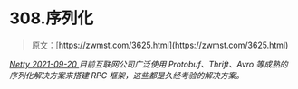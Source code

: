 <!--yml
category: 未分类
date: 0001-01-01 00:00:00
-->

# 308.序列化

> 原文：[https://zwmst.com/3625.html](https://zwmst.com/3625.html)

   [ *Netty* ](https://zwmst.com/netty)*[ <time datetime="2021-09-21T04:31:38+08:00"> 2021-09-20 </time> ](https://zwmst.com/3625.html)  目前互联网公司广泛使用 Protobuf、Thrift、Avro 等成熟的序列化解决方案来搭建 RPC 框架，这些都是久经考验的解决方案。*